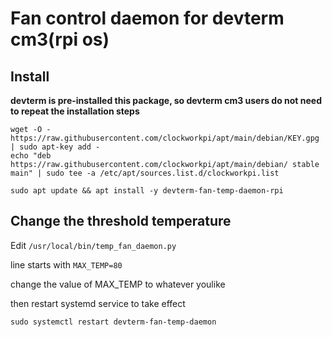 # Fan control daemon for devterm cm3(rpi os)
 
## Install

**devterm is pre-installed this package, so devterm cm3 users do not need to repeat the installation steps**

```
wget -O - https://raw.githubusercontent.com/clockworkpi/apt/main/debian/KEY.gpg | sudo apt-key add -
echo "deb https://raw.githubusercontent.com/clockworkpi/apt/main/debian/ stable main" | sudo tee -a /etc/apt/sources.list.d/clockworkpi.list

sudo apt update && apt install -y devterm-fan-temp-daemon-rpi 
```

## Change the threshold temperature

Edit `/usr/local/bin/temp_fan_daemon.py`

line starts with `MAX_TEMP=80`

change the value of MAX_TEMP to whatever youlike 

then restart systemd service to take effect

`sudo systemctl restart devterm-fan-temp-daemon`


